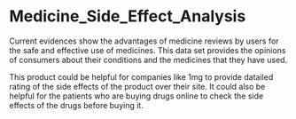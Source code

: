 # Medicine_Side_Effect_Analysis

Current evidences show the advantages of medicine reviews by users for the safe and effective use of medicines. This data set provides the opinions of consumers about their conditions and the medicines that they have used.

This product could be helpful for companies like 1mg to provide datailed rating of the side effects of the product over their site. It could also be helpful for the patients who are buying drugs online to check the side effects of the drugs before buying it.
